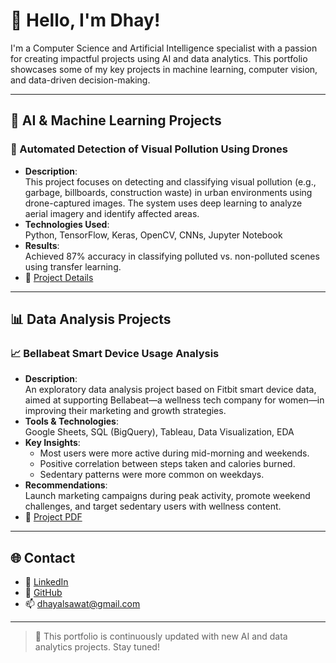 # 👋 Hello, I'm Dhay!

I'm a Computer Science and Artificial Intelligence specialist with a passion for creating impactful projects using AI and data analytics. This portfolio showcases some of my key projects in machine learning, computer vision, and data-driven decision-making.

---

## 🧠 AI & Machine Learning Projects

### 🔹 Automated Detection of Visual Pollution Using Drones
- **Description**:  
  This project focuses on detecting and classifying visual pollution (e.g., garbage, billboards, construction waste) in urban environments using drone-captured images. The system uses deep learning to analyze aerial imagery and identify affected areas.
- **Technologies Used**:  
  Python, TensorFlow, Keras, OpenCV, CNNs, Jupyter Notebook
- **Results**:  
  Achieved 87% accuracy in classifying polluted vs. non-polluted scenes using transfer learning.
- 🔗 [Project Details](./projects/ai/project1/README.md)

---

## 📊 Data Analysis Projects

### 📈 Bellabeat Smart Device Usage Analysis
- **Description**:  
  An exploratory data analysis project based on Fitbit smart device data, aimed at supporting Bellabeat—a wellness tech company for women—in improving their marketing and growth strategies.
- **Tools & Technologies**:  
  Google Sheets, SQL (BigQuery), Tableau, Data Visualization, EDA
- **Key Insights**:  
  - Most users were more active during mid-morning and weekends.  
  - Positive correlation between steps taken and calories burned.  
  - Sedentary patterns were more common on weekdays.
- **Recommendations**:  
  Launch marketing campaigns during peak activity, promote weekend challenges, and target sedentary users with wellness content.
- 🔗 [Project PDF](./projects/data-analysis/project2/README.md)

---

## 🌐 Contact

- 💼 [LinkedIn](https://www.linkedin.com/in/dhay-alsuwat-09555b1bb/)
- 🐙 [GitHub](https://github.com/22-dhay/my-portfolio)
- 📫 dhayalsawat@gmail.com

---

> 🚀 This portfolio is continuously updated with new AI and data analytics projects. Stay tuned!
